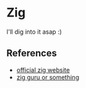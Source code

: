 # Zig

I'll dig into it asap :)


## References

- [official zig website](https://ziglang.org/learn/)
- [zig guru or something](https://www.youtube.com/watch?v=DucriSA8ukw)
